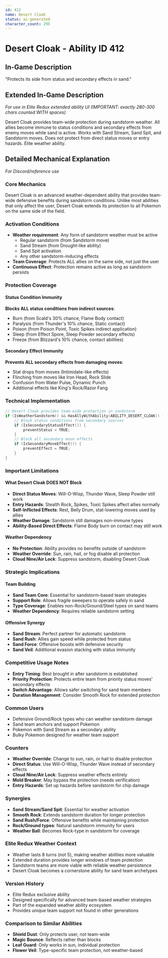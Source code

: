 ```yaml
---
id: 412
name: Desert Cloak
status: ai-generated
character_count: 295
---
```


# Desert Cloak - Ability ID 412

## In-Game Description
"Protects its side from status and secondary effects in sand."

## Extended In-Game Description
*For use in Elite Redux extended ability UI (IMPORTANT: exactly 280-300 chars counted WITH spaces)*

Desert Cloak provides team-wide protection during sandstorm weather. All allies become immune to status conditions and secondary effects from enemy moves while sand is active. Works with Sand Stream, Sand Spit, and Sandstorm moves. Does not protect from direct status moves or entry hazards. Elite weather ability.

## Detailed Mechanical Explanation
*For Discord/reference use*

### Core Mechanics
Desert Cloak is an advanced weather-dependent ability that provides team-wide defensive benefits during sandstorm conditions. Unlike most abilities that only affect the user, Desert Cloak extends its protection to all Pokemon on the same side of the field.

### Activation Conditions
- **Weather requirement**: Any form of sandstorm weather must be active
  - Regular sandstorm (from Sandstorm move)
  - Sand Stream (from Drought-like ability)
  - Sand Spit activation
  - Any other sandstorm-inducing effects
- **Team Coverage**: Protects ALL allies on the same side, not just the user
- **Continuous Effect**: Protection remains active as long as sandstorm persists

### Protection Coverage

#### Status Condition Immunity
**Blocks ALL status conditions from indirect sources**:
- Burn (from Scald's 30% chance, Flame Body contact)
- Paralysis (from Thunder's 10% chance, Static contact)
- Poison (from Poison Point, Toxic Spikes indirect application)
- Sleep (from Effect Spore, Sleep Powder secondary effects)
- Freeze (from Blizzard's 10% chance, contact abilities)

#### Secondary Effect Immunity
**Prevents ALL secondary effects from damaging moves**:
- Stat drops from moves (Intimidate-like effects)
- Flinching from moves like Iron Head, Rock Slide
- Confusion from Water Pulse, Dynamic Punch
- Additional effects like King's Rock/Razor Fang

### Technical Implementation
```c
// Desert Cloak provides team-wide protection in sandstorm
if (IsWeatherSandstorm() && HasAllyWithAbility(ABILITY_DESERT_CLOAK)) {
    // Block status conditions from secondary sources
    if (IsSecondaryStatusEffect()) {
        preventStatus = TRUE;
    }
    // Block all secondary move effects
    if (IsSecondaryMoveEffect()) {
        preventEffect = TRUE;
    }
}
```

### Important Limitations

#### What Desert Cloak DOES NOT Block
- **Direct Status Moves**: Will-O-Wisp, Thunder Wave, Sleep Powder still work
- **Entry Hazards**: Stealth Rock, Spikes, Toxic Spikes affect allies normally
- **Self-Inflicted Effects**: Rest, Belly Drum, stat-lowering moves used by allies
- **Weather Damage**: Sandstorm still damages non-immune types
- **Ability-Based Direct Effects**: Flame Body burn on contact may still work

#### Weather Dependency
- **No Protection**: Ability provides no benefits outside of sandstorm
- **Weather Override**: Sun, rain, hail, or fog disable all protection
- **Cloud Nine/Air Lock**: Suppress sandstorm, disabling Desert Cloak

### Strategic Implications

#### Team Building
- **Sand Team Core**: Essential for sandstorm-based team strategies
- **Support Role**: Allows fragile sweepers to operate safely in sand
- **Type Coverage**: Enables non-Rock/Ground/Steel types on sand teams
- **Weather Dependency**: Requires reliable sandstorm setting

#### Offensive Synergy
- **Sand Stream**: Perfect partner for automatic sandstorm
- **Sand Rush**: Allies gain speed while protected from status
- **Sand Force**: Offensive boosts with defensive security
- **Sand Veil**: Additional evasion stacking with status immunity

### Competitive Usage Notes
- **Entry Timing**: Best brought in after sandstorm is established
- **Priority Protection**: Protects entire team from priority status moves' secondary effects
- **Switch Advantage**: Allows safer switching for sand team members
- **Duration Management**: Consider Smooth Rock for extended protection

### Common Users
- Defensive Ground/Rock types who can weather sandstorm damage
- Sand team anchors and support Pokemon
- Pokemon with Sand Stream as a secondary ability
- Bulky Pokemon designed for weather team support

### Counters
- **Weather Override**: Change to sun, rain, or hail to disable protection
- **Direct Status**: Use Will-O-Wisp, Thunder Wave instead of secondary effects
- **Cloud Nine/Air Lock**: Suppress weather effects entirely
- **Mold Breaker**: May bypass the protection (needs verification)
- **Entry Hazards**: Set up hazards before sandstorm for chip damage

### Synergies
- **Sand Stream/Sand Spit**: Essential for weather activation
- **Smooth Rock**: Extends sandstorm duration for longer protection
- **Sand Rush/Force**: Offensive benefits while maintaining protection
- **Rock/Ground types**: Natural sandstorm immunity for users
- **Weather Ball**: Becomes Rock-type in sandstorm for coverage

### Elite Redux Weather Context
- Weather lasts 8 turns (not 5), making weather abilities more valuable
- Extended duration provides longer windows of team protection
- Sandstorm teams are more viable with reliable weather persistence
- Desert Cloak becomes a cornerstone ability for sand team archetypes

### Version History
- Elite Redux exclusive ability
- Designed specifically for advanced team-based weather strategies
- Part of the expanded weather ability ecosystem
- Provides unique team support not found in other generations

### Comparison to Similar Abilities
- **Shield Dust**: Only protects user, not team-wide
- **Magic Bounce**: Reflects rather than blocks
- **Leaf Guard**: Only works in sun, individual protection
- **Flower Veil**: Type-specific team protection, not weather-based
